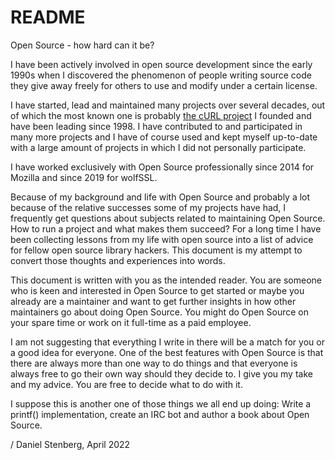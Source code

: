# README

Open Source - how hard can it be?

I have been actively involved in open source development since the early 1990s
when I discovered the phenomenon of people writing source code they give away
freely for others to use and modify under a certain license.

I have started, lead and maintained many projects over several decades, out of
which the most known one is probably [the cURL project](https://curl.se) I
founded and have been leading since 1998. I have contributed to and
participated in many more projects and I have of course used and kept myself
up-to-date with a large amount of projects in which I did not personally
participate.

I have worked exclusively with Open Source professionally since 2014 for
Mozilla and since 2019 for wolfSSL.

Because of my background and life with Open Source and probably a lot because
of the relative successes some of my projects have had, I frequently get
questions about subjects related to maintaining Open Source. How to run a
project and what makes them succeed? For a long time I have been collecting
lessons from my life with open source into a list of advice for fellow open
source library hackers. This document is my attempt to convert those thoughts
and experiences into words.

This document is written with you as the intended reader. You are someone who
is keen and interested in Open Source to get started or maybe you already are
a maintainer and want to get further insights in how other maintainers go
about doing Open Source. You might do Open Source on your spare time or work
on it full-time as a paid employee.

I am not suggesting that everything I write in there will be a match for you
or a good idea for everyone. One of the best features with Open Source is that
there are always more than one way to do things and that everyone is always
free to go their own way should they decide to. I give you my take and my
advice. You are free to decide what to do with it.

I suppose this is another one of those things we all end up doing: Write a
printf() implementation, create an IRC bot and author a book about Open
Source.

/ Daniel Stenberg, April 2022
